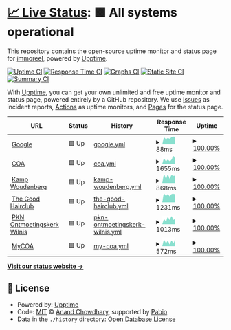 # [📈 Live Status](https://demo.upptime.js.org): <!--live status--> **🟩 All systems operational**

This repository contains the open-source uptime monitor and status page for [immoreel](https://demo.upptime.js.org), powered by [Upptime](https://github.com/upptime/upptime).

[![Uptime CI](https://github.com/immoreel/upptime/workflows/Uptime%20CI/badge.svg)](https://github.com/immoreel/upptime/actions?query=workflow%3A%22Uptime+CI%22)
[![Response Time CI](https://github.com/immoreel/upptime/workflows/Response%20Time%20CI/badge.svg)](https://github.com/immoreel/upptime/actions?query=workflow%3A%22Response+Time+CI%22)
[![Graphs CI](https://github.com/immoreel/upptime/workflows/Graphs%20CI/badge.svg)](https://github.com/immoreel/upptime/actions?query=workflow%3A%22Graphs+CI%22)
[![Static Site CI](https://github.com/immoreel/upptime/workflows/Static%20Site%20CI/badge.svg)](https://github.com/immoreel/upptime/actions?query=workflow%3A%22Static+Site+CI%22)
[![Summary CI](https://github.com/immoreel/upptime/workflows/Summary%20CI/badge.svg)](https://github.com/immoreel/upptime/actions?query=workflow%3A%22Summary+CI%22)

With [Upptime](https://upptime.js.org), you can get your own unlimited and free uptime monitor and status page, powered entirely by a GitHub repository. We use [Issues](https://github.com/immoreel/upptime/issues) as incident reports, [Actions](https://github.com/immoreel/upptime/actions) as uptime monitors, and [Pages](https://demo.upptime.js.org) for the status page.

<!--start: status pages-->
<!-- This summary is generated by Upptime (https://github.com/upptime/upptime) -->
<!-- Do not edit this manually, your changes will be overwritten -->
<!-- prettier-ignore -->
| URL | Status | History | Response Time | Uptime |
| --- | ------ | ------- | ------------- | ------ |
| <img alt="" src="https://icons.duckduckgo.com/ip3/www.google.com.ico" height="13"> [Google](https://www.google.com) | 🟩 Up | [google.yml](https://github.com/immoreel/upptime/commits/HEAD/history/google.yml) | <details><summary><img alt="Response time graph" src="./graphs/google/response-time-week.png" height="20"> 88ms</summary><br><a href="https://immoreel.github.io/upptime/history/google"><img alt="Response time 283" src="https://img.shields.io/endpoint?url=https%3A%2F%2Fraw.githubusercontent.com%2Fimmoreel%2Fupptime%2FHEAD%2Fapi%2Fgoogle%2Fresponse-time.json"></a><br><a href="https://immoreel.github.io/upptime/history/google"><img alt="24-hour response time 78" src="https://img.shields.io/endpoint?url=https%3A%2F%2Fraw.githubusercontent.com%2Fimmoreel%2Fupptime%2FHEAD%2Fapi%2Fgoogle%2Fresponse-time-day.json"></a><br><a href="https://immoreel.github.io/upptime/history/google"><img alt="7-day response time 88" src="https://img.shields.io/endpoint?url=https%3A%2F%2Fraw.githubusercontent.com%2Fimmoreel%2Fupptime%2FHEAD%2Fapi%2Fgoogle%2Fresponse-time-week.json"></a><br><a href="https://immoreel.github.io/upptime/history/google"><img alt="30-day response time 283" src="https://img.shields.io/endpoint?url=https%3A%2F%2Fraw.githubusercontent.com%2Fimmoreel%2Fupptime%2FHEAD%2Fapi%2Fgoogle%2Fresponse-time-month.json"></a><br><a href="https://immoreel.github.io/upptime/history/google"><img alt="1-year response time 283" src="https://img.shields.io/endpoint?url=https%3A%2F%2Fraw.githubusercontent.com%2Fimmoreel%2Fupptime%2FHEAD%2Fapi%2Fgoogle%2Fresponse-time-year.json"></a></details> | <details><summary><a href="https://immoreel.github.io/upptime/history/google">100.00%</a></summary><a href="https://immoreel.github.io/upptime/history/google"><img alt="All-time uptime 100.00%" src="https://img.shields.io/endpoint?url=https%3A%2F%2Fraw.githubusercontent.com%2Fimmoreel%2Fupptime%2FHEAD%2Fapi%2Fgoogle%2Fuptime.json"></a><br><a href="https://immoreel.github.io/upptime/history/google"><img alt="24-hour uptime 100.00%" src="https://img.shields.io/endpoint?url=https%3A%2F%2Fraw.githubusercontent.com%2Fimmoreel%2Fupptime%2FHEAD%2Fapi%2Fgoogle%2Fuptime-day.json"></a><br><a href="https://immoreel.github.io/upptime/history/google"><img alt="7-day uptime 100.00%" src="https://img.shields.io/endpoint?url=https%3A%2F%2Fraw.githubusercontent.com%2Fimmoreel%2Fupptime%2FHEAD%2Fapi%2Fgoogle%2Fuptime-week.json"></a><br><a href="https://immoreel.github.io/upptime/history/google"><img alt="30-day uptime 100.00%" src="https://img.shields.io/endpoint?url=https%3A%2F%2Fraw.githubusercontent.com%2Fimmoreel%2Fupptime%2FHEAD%2Fapi%2Fgoogle%2Fuptime-month.json"></a><br><a href="https://immoreel.github.io/upptime/history/google"><img alt="1-year uptime 100.00%" src="https://img.shields.io/endpoint?url=https%3A%2F%2Fraw.githubusercontent.com%2Fimmoreel%2Fupptime%2FHEAD%2Fapi%2Fgoogle%2Fuptime-year.json"></a></details>
| <img alt="" src="https://icons.duckduckgo.com/ip3/www.coa.nl.ico" height="13"> [COA](https://www.coa.nl/nl) | 🟩 Up | [coa.yml](https://github.com/immoreel/upptime/commits/HEAD/history/coa.yml) | <details><summary><img alt="Response time graph" src="./graphs/coa/response-time-week.png" height="20"> 1655ms</summary><br><a href="https://immoreel.github.io/upptime/history/coa"><img alt="Response time 1496" src="https://img.shields.io/endpoint?url=https%3A%2F%2Fraw.githubusercontent.com%2Fimmoreel%2Fupptime%2FHEAD%2Fapi%2Fcoa%2Fresponse-time.json"></a><br><a href="https://immoreel.github.io/upptime/history/coa"><img alt="24-hour response time 1395" src="https://img.shields.io/endpoint?url=https%3A%2F%2Fraw.githubusercontent.com%2Fimmoreel%2Fupptime%2FHEAD%2Fapi%2Fcoa%2Fresponse-time-day.json"></a><br><a href="https://immoreel.github.io/upptime/history/coa"><img alt="7-day response time 1655" src="https://img.shields.io/endpoint?url=https%3A%2F%2Fraw.githubusercontent.com%2Fimmoreel%2Fupptime%2FHEAD%2Fapi%2Fcoa%2Fresponse-time-week.json"></a><br><a href="https://immoreel.github.io/upptime/history/coa"><img alt="30-day response time 1496" src="https://img.shields.io/endpoint?url=https%3A%2F%2Fraw.githubusercontent.com%2Fimmoreel%2Fupptime%2FHEAD%2Fapi%2Fcoa%2Fresponse-time-month.json"></a><br><a href="https://immoreel.github.io/upptime/history/coa"><img alt="1-year response time 1496" src="https://img.shields.io/endpoint?url=https%3A%2F%2Fraw.githubusercontent.com%2Fimmoreel%2Fupptime%2FHEAD%2Fapi%2Fcoa%2Fresponse-time-year.json"></a></details> | <details><summary><a href="https://immoreel.github.io/upptime/history/coa">100.00%</a></summary><a href="https://immoreel.github.io/upptime/history/coa"><img alt="All-time uptime 99.83%" src="https://img.shields.io/endpoint?url=https%3A%2F%2Fraw.githubusercontent.com%2Fimmoreel%2Fupptime%2FHEAD%2Fapi%2Fcoa%2Fuptime.json"></a><br><a href="https://immoreel.github.io/upptime/history/coa"><img alt="24-hour uptime 100.00%" src="https://img.shields.io/endpoint?url=https%3A%2F%2Fraw.githubusercontent.com%2Fimmoreel%2Fupptime%2FHEAD%2Fapi%2Fcoa%2Fuptime-day.json"></a><br><a href="https://immoreel.github.io/upptime/history/coa"><img alt="7-day uptime 100.00%" src="https://img.shields.io/endpoint?url=https%3A%2F%2Fraw.githubusercontent.com%2Fimmoreel%2Fupptime%2FHEAD%2Fapi%2Fcoa%2Fuptime-week.json"></a><br><a href="https://immoreel.github.io/upptime/history/coa"><img alt="30-day uptime 99.83%" src="https://img.shields.io/endpoint?url=https%3A%2F%2Fraw.githubusercontent.com%2Fimmoreel%2Fupptime%2FHEAD%2Fapi%2Fcoa%2Fuptime-month.json"></a><br><a href="https://immoreel.github.io/upptime/history/coa"><img alt="1-year uptime 99.83%" src="https://img.shields.io/endpoint?url=https%3A%2F%2Fraw.githubusercontent.com%2Fimmoreel%2Fupptime%2FHEAD%2Fapi%2Fcoa%2Fuptime-year.json"></a></details>
| <img alt="" src="https://icons.duckduckgo.com/ip3/www.kampwoudenberg.nl.ico" height="13"> [Kamp Woudenberg](https://www.kampwoudenberg.nl) | 🟩 Up | [kamp-woudenberg.yml](https://github.com/immoreel/upptime/commits/HEAD/history/kamp-woudenberg.yml) | <details><summary><img alt="Response time graph" src="./graphs/kamp-woudenberg/response-time-week.png" height="20"> 868ms</summary><br><a href="https://immoreel.github.io/upptime/history/kamp-woudenberg"><img alt="Response time 899" src="https://img.shields.io/endpoint?url=https%3A%2F%2Fraw.githubusercontent.com%2Fimmoreel%2Fupptime%2FHEAD%2Fapi%2Fkamp-woudenberg%2Fresponse-time.json"></a><br><a href="https://immoreel.github.io/upptime/history/kamp-woudenberg"><img alt="24-hour response time 592" src="https://img.shields.io/endpoint?url=https%3A%2F%2Fraw.githubusercontent.com%2Fimmoreel%2Fupptime%2FHEAD%2Fapi%2Fkamp-woudenberg%2Fresponse-time-day.json"></a><br><a href="https://immoreel.github.io/upptime/history/kamp-woudenberg"><img alt="7-day response time 868" src="https://img.shields.io/endpoint?url=https%3A%2F%2Fraw.githubusercontent.com%2Fimmoreel%2Fupptime%2FHEAD%2Fapi%2Fkamp-woudenberg%2Fresponse-time-week.json"></a><br><a href="https://immoreel.github.io/upptime/history/kamp-woudenberg"><img alt="30-day response time 899" src="https://img.shields.io/endpoint?url=https%3A%2F%2Fraw.githubusercontent.com%2Fimmoreel%2Fupptime%2FHEAD%2Fapi%2Fkamp-woudenberg%2Fresponse-time-month.json"></a><br><a href="https://immoreel.github.io/upptime/history/kamp-woudenberg"><img alt="1-year response time 899" src="https://img.shields.io/endpoint?url=https%3A%2F%2Fraw.githubusercontent.com%2Fimmoreel%2Fupptime%2FHEAD%2Fapi%2Fkamp-woudenberg%2Fresponse-time-year.json"></a></details> | <details><summary><a href="https://immoreel.github.io/upptime/history/kamp-woudenberg">100.00%</a></summary><a href="https://immoreel.github.io/upptime/history/kamp-woudenberg"><img alt="All-time uptime 100.00%" src="https://img.shields.io/endpoint?url=https%3A%2F%2Fraw.githubusercontent.com%2Fimmoreel%2Fupptime%2FHEAD%2Fapi%2Fkamp-woudenberg%2Fuptime.json"></a><br><a href="https://immoreel.github.io/upptime/history/kamp-woudenberg"><img alt="24-hour uptime 100.00%" src="https://img.shields.io/endpoint?url=https%3A%2F%2Fraw.githubusercontent.com%2Fimmoreel%2Fupptime%2FHEAD%2Fapi%2Fkamp-woudenberg%2Fuptime-day.json"></a><br><a href="https://immoreel.github.io/upptime/history/kamp-woudenberg"><img alt="7-day uptime 100.00%" src="https://img.shields.io/endpoint?url=https%3A%2F%2Fraw.githubusercontent.com%2Fimmoreel%2Fupptime%2FHEAD%2Fapi%2Fkamp-woudenberg%2Fuptime-week.json"></a><br><a href="https://immoreel.github.io/upptime/history/kamp-woudenberg"><img alt="30-day uptime 100.00%" src="https://img.shields.io/endpoint?url=https%3A%2F%2Fraw.githubusercontent.com%2Fimmoreel%2Fupptime%2FHEAD%2Fapi%2Fkamp-woudenberg%2Fuptime-month.json"></a><br><a href="https://immoreel.github.io/upptime/history/kamp-woudenberg"><img alt="1-year uptime 100.00%" src="https://img.shields.io/endpoint?url=https%3A%2F%2Fraw.githubusercontent.com%2Fimmoreel%2Fupptime%2FHEAD%2Fapi%2Fkamp-woudenberg%2Fuptime-year.json"></a></details>
| <img alt="" src="https://icons.duckduckgo.com/ip3/thegoodhairclub.nl.ico" height="13"> [The Good Hairclub](https://thegoodhairclub.nl) | 🟩 Up | [the-good-hairclub.yml](https://github.com/immoreel/upptime/commits/HEAD/history/the-good-hairclub.yml) | <details><summary><img alt="Response time graph" src="./graphs/the-good-hairclub/response-time-week.png" height="20"> 1231ms</summary><br><a href="https://immoreel.github.io/upptime/history/the-good-hairclub"><img alt="Response time 1261" src="https://img.shields.io/endpoint?url=https%3A%2F%2Fraw.githubusercontent.com%2Fimmoreel%2Fupptime%2FHEAD%2Fapi%2Fthe-good-hairclub%2Fresponse-time.json"></a><br><a href="https://immoreel.github.io/upptime/history/the-good-hairclub"><img alt="24-hour response time 1260" src="https://img.shields.io/endpoint?url=https%3A%2F%2Fraw.githubusercontent.com%2Fimmoreel%2Fupptime%2FHEAD%2Fapi%2Fthe-good-hairclub%2Fresponse-time-day.json"></a><br><a href="https://immoreel.github.io/upptime/history/the-good-hairclub"><img alt="7-day response time 1231" src="https://img.shields.io/endpoint?url=https%3A%2F%2Fraw.githubusercontent.com%2Fimmoreel%2Fupptime%2FHEAD%2Fapi%2Fthe-good-hairclub%2Fresponse-time-week.json"></a><br><a href="https://immoreel.github.io/upptime/history/the-good-hairclub"><img alt="30-day response time 1261" src="https://img.shields.io/endpoint?url=https%3A%2F%2Fraw.githubusercontent.com%2Fimmoreel%2Fupptime%2FHEAD%2Fapi%2Fthe-good-hairclub%2Fresponse-time-month.json"></a><br><a href="https://immoreel.github.io/upptime/history/the-good-hairclub"><img alt="1-year response time 1261" src="https://img.shields.io/endpoint?url=https%3A%2F%2Fraw.githubusercontent.com%2Fimmoreel%2Fupptime%2FHEAD%2Fapi%2Fthe-good-hairclub%2Fresponse-time-year.json"></a></details> | <details><summary><a href="https://immoreel.github.io/upptime/history/the-good-hairclub">100.00%</a></summary><a href="https://immoreel.github.io/upptime/history/the-good-hairclub"><img alt="All-time uptime 100.00%" src="https://img.shields.io/endpoint?url=https%3A%2F%2Fraw.githubusercontent.com%2Fimmoreel%2Fupptime%2FHEAD%2Fapi%2Fthe-good-hairclub%2Fuptime.json"></a><br><a href="https://immoreel.github.io/upptime/history/the-good-hairclub"><img alt="24-hour uptime 100.00%" src="https://img.shields.io/endpoint?url=https%3A%2F%2Fraw.githubusercontent.com%2Fimmoreel%2Fupptime%2FHEAD%2Fapi%2Fthe-good-hairclub%2Fuptime-day.json"></a><br><a href="https://immoreel.github.io/upptime/history/the-good-hairclub"><img alt="7-day uptime 100.00%" src="https://img.shields.io/endpoint?url=https%3A%2F%2Fraw.githubusercontent.com%2Fimmoreel%2Fupptime%2FHEAD%2Fapi%2Fthe-good-hairclub%2Fuptime-week.json"></a><br><a href="https://immoreel.github.io/upptime/history/the-good-hairclub"><img alt="30-day uptime 100.00%" src="https://img.shields.io/endpoint?url=https%3A%2F%2Fraw.githubusercontent.com%2Fimmoreel%2Fupptime%2FHEAD%2Fapi%2Fthe-good-hairclub%2Fuptime-month.json"></a><br><a href="https://immoreel.github.io/upptime/history/the-good-hairclub"><img alt="1-year uptime 100.00%" src="https://img.shields.io/endpoint?url=https%3A%2F%2Fraw.githubusercontent.com%2Fimmoreel%2Fupptime%2FHEAD%2Fapi%2Fthe-good-hairclub%2Fuptime-year.json"></a></details>
| <img alt="" src="https://icons.duckduckgo.com/ip3/pknontmoetingskerkwilnis.nl.ico" height="13"> [PKN Ontmoetingskerk Wilnis](https://pknontmoetingskerkwilnis.nl) | 🟩 Up | [pkn-ontmoetingskerk-wilnis.yml](https://github.com/immoreel/upptime/commits/HEAD/history/pkn-ontmoetingskerk-wilnis.yml) | <details><summary><img alt="Response time graph" src="./graphs/pkn-ontmoetingskerk-wilnis/response-time-week.png" height="20"> 1013ms</summary><br><a href="https://immoreel.github.io/upptime/history/pkn-ontmoetingskerk-wilnis"><img alt="Response time 1024" src="https://img.shields.io/endpoint?url=https%3A%2F%2Fraw.githubusercontent.com%2Fimmoreel%2Fupptime%2FHEAD%2Fapi%2Fpkn-ontmoetingskerk-wilnis%2Fresponse-time.json"></a><br><a href="https://immoreel.github.io/upptime/history/pkn-ontmoetingskerk-wilnis"><img alt="24-hour response time 1041" src="https://img.shields.io/endpoint?url=https%3A%2F%2Fraw.githubusercontent.com%2Fimmoreel%2Fupptime%2FHEAD%2Fapi%2Fpkn-ontmoetingskerk-wilnis%2Fresponse-time-day.json"></a><br><a href="https://immoreel.github.io/upptime/history/pkn-ontmoetingskerk-wilnis"><img alt="7-day response time 1013" src="https://img.shields.io/endpoint?url=https%3A%2F%2Fraw.githubusercontent.com%2Fimmoreel%2Fupptime%2FHEAD%2Fapi%2Fpkn-ontmoetingskerk-wilnis%2Fresponse-time-week.json"></a><br><a href="https://immoreel.github.io/upptime/history/pkn-ontmoetingskerk-wilnis"><img alt="30-day response time 1024" src="https://img.shields.io/endpoint?url=https%3A%2F%2Fraw.githubusercontent.com%2Fimmoreel%2Fupptime%2FHEAD%2Fapi%2Fpkn-ontmoetingskerk-wilnis%2Fresponse-time-month.json"></a><br><a href="https://immoreel.github.io/upptime/history/pkn-ontmoetingskerk-wilnis"><img alt="1-year response time 1024" src="https://img.shields.io/endpoint?url=https%3A%2F%2Fraw.githubusercontent.com%2Fimmoreel%2Fupptime%2FHEAD%2Fapi%2Fpkn-ontmoetingskerk-wilnis%2Fresponse-time-year.json"></a></details> | <details><summary><a href="https://immoreel.github.io/upptime/history/pkn-ontmoetingskerk-wilnis">100.00%</a></summary><a href="https://immoreel.github.io/upptime/history/pkn-ontmoetingskerk-wilnis"><img alt="All-time uptime 100.00%" src="https://img.shields.io/endpoint?url=https%3A%2F%2Fraw.githubusercontent.com%2Fimmoreel%2Fupptime%2FHEAD%2Fapi%2Fpkn-ontmoetingskerk-wilnis%2Fuptime.json"></a><br><a href="https://immoreel.github.io/upptime/history/pkn-ontmoetingskerk-wilnis"><img alt="24-hour uptime 100.00%" src="https://img.shields.io/endpoint?url=https%3A%2F%2Fraw.githubusercontent.com%2Fimmoreel%2Fupptime%2FHEAD%2Fapi%2Fpkn-ontmoetingskerk-wilnis%2Fuptime-day.json"></a><br><a href="https://immoreel.github.io/upptime/history/pkn-ontmoetingskerk-wilnis"><img alt="7-day uptime 100.00%" src="https://img.shields.io/endpoint?url=https%3A%2F%2Fraw.githubusercontent.com%2Fimmoreel%2Fupptime%2FHEAD%2Fapi%2Fpkn-ontmoetingskerk-wilnis%2Fuptime-week.json"></a><br><a href="https://immoreel.github.io/upptime/history/pkn-ontmoetingskerk-wilnis"><img alt="30-day uptime 100.00%" src="https://img.shields.io/endpoint?url=https%3A%2F%2Fraw.githubusercontent.com%2Fimmoreel%2Fupptime%2FHEAD%2Fapi%2Fpkn-ontmoetingskerk-wilnis%2Fuptime-month.json"></a><br><a href="https://immoreel.github.io/upptime/history/pkn-ontmoetingskerk-wilnis"><img alt="1-year uptime 100.00%" src="https://img.shields.io/endpoint?url=https%3A%2F%2Fraw.githubusercontent.com%2Fimmoreel%2Fupptime%2FHEAD%2Fapi%2Fpkn-ontmoetingskerk-wilnis%2Fuptime-year.json"></a></details>
| <img alt="" src="https://icons.duckduckgo.com/ip3/www.mycoa.nl.ico" height="13"> [MyCOA](https://www.mycoa.nl/nl) | 🟩 Up | [my-coa.yml](https://github.com/immoreel/upptime/commits/HEAD/history/my-coa.yml) | <details><summary><img alt="Response time graph" src="./graphs/my-coa/response-time-week.png" height="20"> 572ms</summary><br><a href="https://immoreel.github.io/upptime/history/my-coa"><img alt="Response time 811" src="https://img.shields.io/endpoint?url=https%3A%2F%2Fraw.githubusercontent.com%2Fimmoreel%2Fupptime%2FHEAD%2Fapi%2Fmy-coa%2Fresponse-time.json"></a><br><a href="https://immoreel.github.io/upptime/history/my-coa"><img alt="24-hour response time 451" src="https://img.shields.io/endpoint?url=https%3A%2F%2Fraw.githubusercontent.com%2Fimmoreel%2Fupptime%2FHEAD%2Fapi%2Fmy-coa%2Fresponse-time-day.json"></a><br><a href="https://immoreel.github.io/upptime/history/my-coa"><img alt="7-day response time 572" src="https://img.shields.io/endpoint?url=https%3A%2F%2Fraw.githubusercontent.com%2Fimmoreel%2Fupptime%2FHEAD%2Fapi%2Fmy-coa%2Fresponse-time-week.json"></a><br><a href="https://immoreel.github.io/upptime/history/my-coa"><img alt="30-day response time 811" src="https://img.shields.io/endpoint?url=https%3A%2F%2Fraw.githubusercontent.com%2Fimmoreel%2Fupptime%2FHEAD%2Fapi%2Fmy-coa%2Fresponse-time-month.json"></a><br><a href="https://immoreel.github.io/upptime/history/my-coa"><img alt="1-year response time 811" src="https://img.shields.io/endpoint?url=https%3A%2F%2Fraw.githubusercontent.com%2Fimmoreel%2Fupptime%2FHEAD%2Fapi%2Fmy-coa%2Fresponse-time-year.json"></a></details> | <details><summary><a href="https://immoreel.github.io/upptime/history/my-coa">100.00%</a></summary><a href="https://immoreel.github.io/upptime/history/my-coa"><img alt="All-time uptime 100.00%" src="https://img.shields.io/endpoint?url=https%3A%2F%2Fraw.githubusercontent.com%2Fimmoreel%2Fupptime%2FHEAD%2Fapi%2Fmy-coa%2Fuptime.json"></a><br><a href="https://immoreel.github.io/upptime/history/my-coa"><img alt="24-hour uptime 100.00%" src="https://img.shields.io/endpoint?url=https%3A%2F%2Fraw.githubusercontent.com%2Fimmoreel%2Fupptime%2FHEAD%2Fapi%2Fmy-coa%2Fuptime-day.json"></a><br><a href="https://immoreel.github.io/upptime/history/my-coa"><img alt="7-day uptime 100.00%" src="https://img.shields.io/endpoint?url=https%3A%2F%2Fraw.githubusercontent.com%2Fimmoreel%2Fupptime%2FHEAD%2Fapi%2Fmy-coa%2Fuptime-week.json"></a><br><a href="https://immoreel.github.io/upptime/history/my-coa"><img alt="30-day uptime 100.00%" src="https://img.shields.io/endpoint?url=https%3A%2F%2Fraw.githubusercontent.com%2Fimmoreel%2Fupptime%2FHEAD%2Fapi%2Fmy-coa%2Fuptime-month.json"></a><br><a href="https://immoreel.github.io/upptime/history/my-coa"><img alt="1-year uptime 100.00%" src="https://img.shields.io/endpoint?url=https%3A%2F%2Fraw.githubusercontent.com%2Fimmoreel%2Fupptime%2FHEAD%2Fapi%2Fmy-coa%2Fuptime-year.json"></a></details>

<!--end: status pages-->

[**Visit our status website →**](https://demo.upptime.js.org)

## 📄 License

- Powered by: [Upptime](https://github.com/upptime/upptime)
- Code: [MIT](./LICENSE) © [Anand Chowdhary](https://anandchowdhary.com), supported by [Pabio](https://pabio.com)
- Data in the `./history` directory: [Open Database License](https://opendatacommons.org/licenses/odbl/1-0/)
